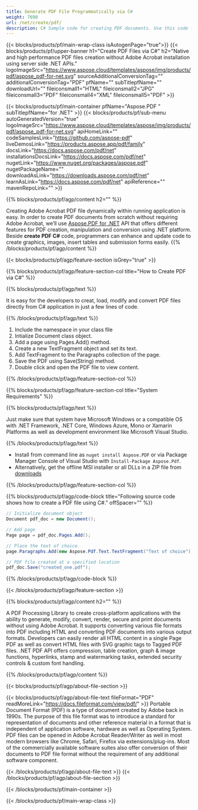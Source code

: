 ```yaml
---
title: Generate PDF File Programmatically via C# 
weight: 7690
url: /net/create/pdf/ 
description: C# Sample code for creating PDF documents. Use this code for creating PDF files within VB.NET, Asp.NET or any .NET based application.
---
```


{{< blocks/products/pf/main-wrap-class isAutogenPage="true">}}
{{< blocks/products/pf/upper-banner h1="Create PDF Files via C#" h2="Native and high performance PDF files creation without Adobe Acrobat installation using server side .NET APIs." logoImageSrc="https://www.aspose.cloud/templates/aspose/img/products/pdf/aspose_pdf-for-net.svg" sourceAdditionalConversionTag="" additionalConversionTag="PDF" pfName="" subTitlepfName="" downloadUrl="" fileiconsmall1="HTML" fileiconsmall2="JPG" fileiconsmall3="PDF" fileiconsmall4="XML" fileiconsmall5="PDF" >}}

{{< blocks/products/pf/main-container pfName="Aspose.PDF " subTitlepfName="for .NET" >}}
{{< blocks/products/pf/sub-menu autoGeneratedVersion="true" logoImageSrc="https://www.aspose.cloud/templates/aspose/img/products/pdf/aspose_pdf-for-net.svg" apiHomeLink="" codeSamplesLink="https://github.com/aspose-pdf" liveDemosLink="https://products.aspose.app/pdf/family" docsLink="https://docs.aspose.com/pdf/net" installationsDocsLink="https://docs.aspose.com/pdf/net" nugetLink="https://www.nuget.org/packages/aspose.pdf" nugetPackageName="" downloadAsLink="https://downloads.aspose.com/pdf/net" learnAsLink="https://docs.aspose.com/pdf/net" apiReference="" mavenRepoLink="" >}}

{{% blocks/products/pf/agp/content h2="" %}}

 Creating Adobe Acrobat PDF file dynamically within running application is easy. In order to create PDF documents from scratch without requiring Adobe Acrobat, we’ll use
 [Aspose.PDF for .NET](https://products.aspose.com/pdf/net) 
 API that offers different features for PDF creation, manipulation and conversion using .NET platform. Beside **create PDF C#** code, programmers can enhance and update code to create graphics, images, insert tables and submission forms easily.
{{% /blocks/products/pf/agp/content %}}

{{< blocks/products/pf/agp/feature-section isGrey="true" >}}

{{% blocks/products/pf/agp/feature-section-col title="How to Create PDF via C#" %}}

{{% blocks/products/pf/agp/text %}}

 It is easy for the developers to creat, load, modify and convert PDF files directly from C# application in just a few lines of code.

{{% /blocks/products/pf/agp/text %}}

1. Include the namespace in your class file
1. Intialize Document class object.
1. Add a page using Pages.Add() method.
1. Create a new TextFragment object and set its text.
1. Add TextFragment to the Paragraphs collection of the page.
1. Save the PDF using Save(String) method.
1. Double click and open the PDF file to view content.

{{% /blocks/products/pf/agp/feature-section-col %}}

{{% blocks/products/pf/agp/feature-section-col title="System Requirements" %}}

{{% blocks/products/pf/agp/text %}}

 Just make sure that system have Microsoft Windows or a compatible OS with .NET Framework, .NET Core, Windows Azure, Mono or Xamarin Platforms as well as development environment like Microsoft Visual Studio. 

{{% /blocks/products/pf/agp/text %}}

- Install from command line as <code>nuget install Aspose.PDF</code> or via Package Manager Console of Visual Studio with <code>Install-Package Aspose.Pdf</code>.
- Alternatively, get the offline MSI installer or all DLLs in a ZIP file from <a href="https://downloads.aspose.com/pdf/net">downloads</a>

{{% /blocks/products/pf/agp/feature-section-col %}}

{{% blocks/products/pf/agp/code-block title="Following source code shows how to create a PDF file using C#." offSpacer="" %}}

```cs
// Initialize document object
Document pdf_doc = new Document();

// Add page
Page page = pdf_doc.Pages.Add();

// Place the text of choice
page.Paragraphs.Add(new Aspose.Pdf.Text.TextFragment("Text of choice"));

// PDF file created at a specified location 
pdf_doc.Save("created_one.pdf");

```

{{% /blocks/products/pf/agp/code-block %}}

{{< /blocks/products/pf/agp/feature-section >}}

<!-- aboutfile Starts -->

{{% blocks/products/pf/agp/content h2="" %}}

A PDF Processing Library to create cross-platform applications with the ability to generate, modify, convert, render, secure and print documents without using Adobe Acrobat. It supports converting various file formats into PDF including HTML and converting PDF documents into various output formats. Developers can easily render all HTML content in a single Page PDF as well as convert HTML files with SVG graphic tags to Tagged PDF files. .NET PDF API offers compression, table creation, graph & image functions, hyperlinks, stamp and watermarking tasks, extended security controls & custom font handling.

{{% /blocks/products/pf/agp/content %}}

{{< blocks/products/pf/agp/about-file-section >}}

{{< blocks/products/pf/agp/about-file-text fileFormat="PDF" readMoreLink="https://docs.fileformat.com/view/pdf/" >}}
Portable Document Format (PDF) is a type of document created by Adobe back in 1990s. The purpose of this file format was to introduce a standard for representation of documents and other reference material in a format that is independent of application software, hardware as well as Operating System. PDF files can be opened in Adobe Acrobat Reader/Writer as well in most modern browsers like Chrome, Safari, Firefox via extensions/plug-ins. Most of the commercially available software suites also offer conversion of their documents to PDF file format without the requirement of any additional software component.

{{< /blocks/products/pf/agp/about-file-text >}}
{{< /blocks/products/pf/agp/about-file-section >}}  

<!-- aboutfile Ends -->

{{< /blocks/products/pf/main-container >}}

{{< /blocks/products/pf/main-wrap-class >}}
